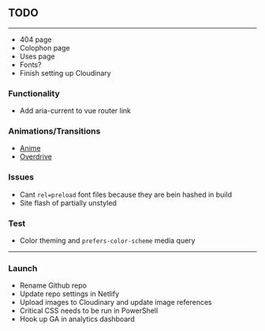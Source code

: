 ## TODO

---

* 404 page
* Colophon page
* Uses page
* Fonts?
* Finish setting up Cloudinary

### Functionality

* Add aria-current to vue router link

### Animations/Transitions

* [Anime](https://github.com/BenAHammond/vue-anime)
* [Overdrive](https://github.com/mattrothenberg/vue-overdrive)

### Issues

* Cant `rel=preload` font files because they are bein hashed in build
* Site flash of partially unstyled

### Test

* Color theming and `prefers-color-scheme` media query

---

### Launch

* Rename Github repo
* Update repo settings in Netlify
* Upload images to Cloudinary and update image references
* Critical CSS needs to be run in PowerShell
* Hook up GA in analytics dashboard
